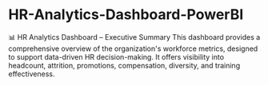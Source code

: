 # HR-Analytics-Dashboard-PowerBI
📊 HR Analytics Dashboard – Executive Summary This dashboard provides a comprehensive overview of the organization's workforce metrics, designed to support data-driven HR decision-making. It offers visibility into headcount, attrition, promotions, compensation, diversity, and training effectiveness.
